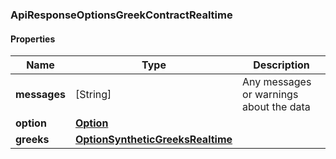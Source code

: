 
[//]: # (CLASS:ApiResponseOptionsGreekContractRealtime)

[//]: # (KIND:object)

### ApiResponseOptionsGreekContractRealtime

#### Properties

[//]: # (START_DEFINITION)

Name | Type | Description
------------ | ------------- | -------------
**messages** | [String] | Any messages or warnings about the data &nbsp;
**option** | [**Option**](Option.md) |  &nbsp;
**greeks** | [**OptionSyntheticGreeksRealtime**](OptionSyntheticGreeksRealtime.md) |  &nbsp;

[//]: # (END_DEFINITION)


[//]: # (CONTAINED_CLASS:Option)


[//]: # (CONTAINED_CLASS:OptionSyntheticGreeksRealtime)





